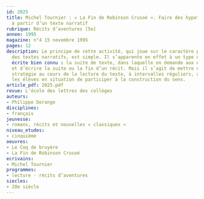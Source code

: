 ```yaml
---
id: 2025
title: Michel Tournier : « La Fin de Robinson Crusoé ». Faire des hypothèses de lecture
  à partir d’un texte narratif 
rubrique: Récits d’aventures [5e]
annee: 1995
magazine: n°4 15 novembre 1995
pages: 12
description: Le principe de cette activité, qui joue sur le caractère prévisible
  des textes narratifs, est simple. Il s’apparente en effet à un type de production
  écrite bien connu : la suite de texte, dans laquelle on demande aux élèves d’imaginer
  et d’écrire la suite ou la fin d’un récit. Mais il s’agit de mettre en œuvre cette
  stratégie au cours de la lecture du texte, à intervalles réguliers, afin de placer
  les élèves en situation de participer à la construction du sens.
article_pdf: 2025.pdf
revue: L’école des lettres des collèges
auteurs:
- Philippe Dorange
disciplines:
- français
jeunesse:
- romans, récits et nouvelles « classiques »
niveau_etudes:
- cinquième
oeuvres:
- Le Coq de bruyère
- La Fin de Robinson Crusoé
ecrivains:
- Michel Tournier
programmes:
- lecture - récits d’aventures
siecles:
- 20e siècle
---
```

